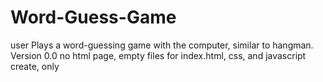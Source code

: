 # Word-Guess-Game
user Plays a word-guessing game with the computer, similar to hangman.
Version 0.0  no html page, empty files for index.html, css, and javascript create, only
